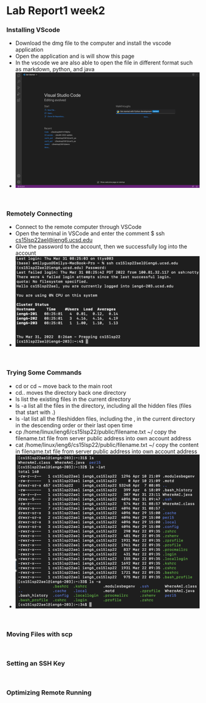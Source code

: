 # Lab Report1 week2

### Installing VScode
- Download the dmg file to the computer and install the vscode application
- Open the application and is will show this page
- In the vscode we are also able to open the file in different format such as markdown, python, and java
- <img src = "VSCode.png" alt = "drawing" width = 700/>
<br>

### Remotely Connecting
- Connect to the remote computer through VSCode
- Open the terminal in VSCode and enter the comment $ ssh cs15lsp22ael@ieng6.ucsd.edu
- GIve the password to the account, then we successfully log into the account
- <img src = "LogIntoRemote.png" alt = "drawing" width = 500/>
<br>

### Trying Some Commands
- cd or cd ~ move back to the main root
- cd.. moves the directory back one directory
- ls list the existing files in the current directory
- ls -a list all the files in the directory, including all the hidden files (files that start with .)
- ls -lat list all the fileshidden files, including the , in the current directory in the descending order or their last open time
- cp /home/linux/ieng6/cs15lsp22/public/filename.txt ~/ copy the filename.txt file from server public address into own account address
- cat /home/linux/ieng6/cs15lsp22/public/filename.txt ~/ copy the content in filename.txt file from server public address into own account address
- <img src = "SomeCommand.png" alt = "drawing" width = 500>
<br>

### Moving Files with scp
<br>

### Setting an SSH Key
<br>

### Optimizing Remote Running
<br>
